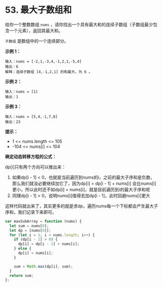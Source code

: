 # 53. 最大子数组和

给你一个整数数组 `nums` ，请你找出一个具有最大和的连续子数组（子数组最少包含一个元素），返回其最大和。

`子数组` 是数组中的一个连续部分。

**示例 1：**
```
输入：nums = [-2,1,-3,4,-1,2,1,-5,4]
输出：6
解释：连续子数组 [4,-1,2,1] 的和最大，为 6 。
```
**示例 2：**
```
输入：nums = [1]
输出：1
```
**示例 3：**
```
输入：nums = [5,4,-1,7,8]
输出：23
```

**提示：**

- 1 <= nums.length <= 105
- -104 <= nums[i] <= 104


**确定动态转移方程的公式：**

dp[i]只有两个方向可以推出来：

1. 如果dp[i - 1] < 0，也就是当前遍历到nums的i，之前的最大子序和是负数，那么我们就没必要继续加它了，因为dp[i] = dp[i - 1] + nums[i] 会比nums[i]更小，所以此时还不如dp[i] = nums[i]，就是目前遍历到i的最大子序和呢
2. 同理dp[i - 1] > 0，说明nums[i]值得去加dp[i - 1]，此时回避nums[i]更大

这样代码就出来了，其实更多的就是求dp，遍历nums每一个下标都会产生最大子序和，我们记录下来即可。

```js
var maxSubArray = function (nums) {
  let sum = nums[0];
  let dp = [nums[0]];
  for (let i = 1; i < nums.length; i++) {
    if (dp[i - 1] > 0) {
      dp[i] = dp[i - 1] + nums[i];
    } else {
      dp[i] = nums[i];
    }

    sum = Math.max(dp[i], sum);
  }
  return sum;
};
```
